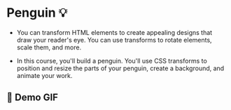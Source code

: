 # Penguin :bulb: 

- You can transform HTML elements to create appealing designs that draw your reader's eye. You can use transforms to rotate elements, scale them, and more.

- In this course, you'll build a penguin. You'll use CSS transforms to position and resize the parts of your penguin, create a background, and animate your work.

## :camera_flash: Demo GIF